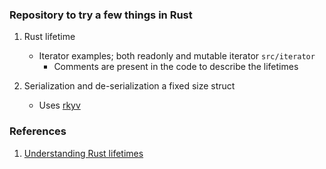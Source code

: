 ### Repository to try a few things in Rust

1. Rust lifetime
   - Iterator examples; both readonly and mutable iterator `src/iterator`
      - Comments are present in the code to describe the lifetimes

2. Serialization and de-serialization a fixed size struct
   - Uses [rkyv](https://github.com/rkyv/rkyv) 

### References
1. [Understanding Rust lifetimes](https://www.youtube.com/watch?v=MSi3E5Z8oRw)
